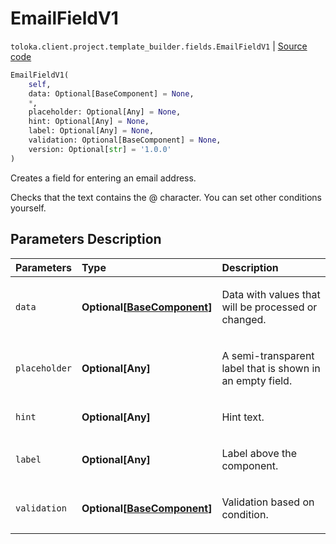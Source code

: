 # EmailFieldV1
`toloka.client.project.template_builder.fields.EmailFieldV1` | [Source code](https://github.com/Toloka/toloka-kit/blob/v1.1.2/src/client/project/template_builder/fields.py#L214)

```python
EmailFieldV1(
    self,
    data: Optional[BaseComponent] = None,
    *,
    placeholder: Optional[Any] = None,
    hint: Optional[Any] = None,
    label: Optional[Any] = None,
    validation: Optional[BaseComponent] = None,
    version: Optional[str] = '1.0.0'
)
```

Creates a field for entering an email address.


Checks that the text contains the @ character. You can set other conditions yourself.

## Parameters Description

| Parameters | Type | Description |
| :----------| :----| :-----------|
`data`|**Optional\[[BaseComponent](toloka.client.project.template_builder.base.BaseComponent.md)\]**|<p>Data with values that will be processed or changed.</p>
`placeholder`|**Optional\[Any\]**|<p>A semi-transparent label that is shown in an empty field.</p>
`hint`|**Optional\[Any\]**|<p>Hint text.</p>
`label`|**Optional\[Any\]**|<p>Label above the component.</p>
`validation`|**Optional\[[BaseComponent](toloka.client.project.template_builder.base.BaseComponent.md)\]**|<p>Validation based on condition.</p>
